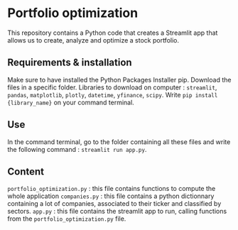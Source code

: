 # Portfolio optimization
This repository contains a Python code that creates a Streamlit app that allows us to create, analyze and optimize a stock portfolio.

## Requirements & installation
Make sure to have installed the Python Packages Installer pip.
Download the files in a specific folder.
Libraries to download on computer : `streamlit`, `pandas`, `matplotlib`, `plotly`, `datetime`, `yfinance`, `scipy`.
Write `pip install {library_name}` on your command terminal.

## Use
In the command terminal, go to the folder containing all these files and write the following command : `streamlit run app.py`.

## Content

`portfolio_optimization.py` : this file contains functions to compute the whole application
`companies.py` : this file contains a python dictionnary containing a lot of companies, associated to their ticker and classified by sectors.
`app.py` : this file contains the streamlit app to run, calling functions from the `portfolio_optimization.py` file.